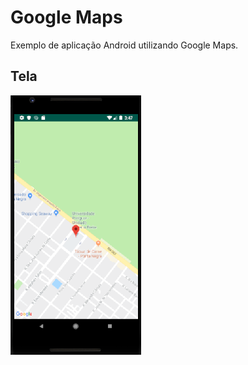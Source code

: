 # Google Maps

Exemplo de aplicação Android utilizando Google Maps.

## Tela

![Aplicação](./screen.png)
